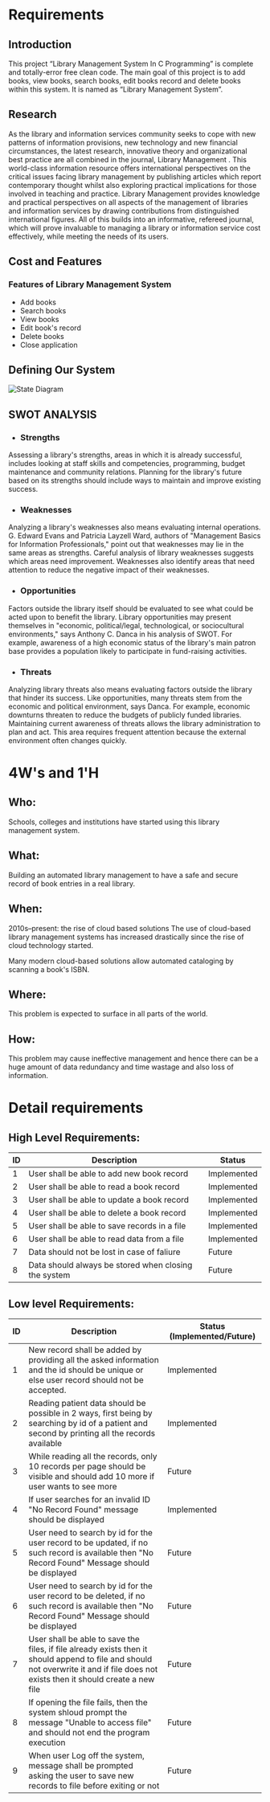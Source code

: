 # Requirements
## Introduction
This project “Library Management System In C Programming” is complete and totally-error free clean code. The main goal of this project is to add books, view books, search books, edit books record and delete books within this system. It is named as “Library Management System”.

## Research
As the library and information services community seeks to cope with new patterns of information provisions, new technology and new financial circumstances, the latest research, innovative theory and organizational best practice are all combined in the journal, Library Management . This world-class information resource offers international perspectives on the critical issues facing library management by publishing articles which report contemporary thought whilst also exploring practical implications for those involved in teaching and practice. Library Management provides knowledge and practical perspectives on all aspects of the management of libraries and information services by drawing contributions from distinguished international figures. All of this builds into an informative, refereed journal, which will prove invaluable to managing a library or information service cost effectively, while meeting the needs of its users.

## Cost and Features
### Features of Library Management System
* Add books
* Search books
* View books
* Edit book's record
* Delete books
* Close application

## Defining Our System
![State Diagram](https://4.bp.blogspot.com/-X7xkxpUUNWI/T26v6BHDnTI/AAAAAAAAANM/uUG5U0QFxwU/s1600/uml+state+diagram+for+library+mgmt+Librarian.JPG)

## SWOT ANALYSIS
* ### Strengths
Assessing a library's strengths, areas in which it is already successful, includes looking at staff skills and competencies, programming, budget maintenance and community relations. Planning for the library's future based on its strengths should include ways to maintain and improve existing success.

* ### Weaknesses
Analyzing a library's weaknesses also means evaluating internal operations. G. Edward Evans and Patricia Layzell Ward, authors of "Management Basics for Information Professionals," point out that weaknesses may lie in the same areas as strengths. Careful analysis of library weaknesses suggests which areas need improvement. Weaknesses also identify areas that need attention to reduce the negative impact of their weaknesses.

* ### Opportunities
Factors outside the library itself should be evaluated to see what could be acted upon to benefit the library. Library opportunities may present themselves in "economic, political/legal, technological, or sociocultural environments," says Anthony C. Danca in his analysis of SWOT. For example, awareness of a high economic status of the library's main patron base provides a population likely to participate in fund-raising activities.

* ### Threats
Analyzing library threats also means evaluating factors outside the library that hinder its success. Like opportunities, many threats stem from the economic and political environment, says Danca. For example, economic downturns threaten to reduce the budgets of publicly funded libraries. Maintaining current awareness of threats allows the library administration to plan and act. This area requires frequent attention because the external environment often changes quickly.

# 4W&#39;s and 1&#39;H

## Who:

Schools, colleges and institutions have started using this library management system.

## What:

Building an automated library management to have a safe and secure record of book entries in a real library.

## When:

2010s–present: the rise of cloud based solutions
The use of cloud-based library management systems has increased drastically since the rise of cloud technology started.

Many modern cloud-based solutions allow automated cataloging by scanning a book's ISBN.

## Where:

This problem is expected to surface in all parts of the world.

## How:

This problem may cause ineffective management and hence there can be a huge amount of data redundancy and time wastage and also loss of information.

# Detail requirements
## High Level Requirements: 
| ID | Description | Status | 
| ----- | ----- | --------- |
| 1 | User shall be able to add new book record | Implemented | 
| 2 | User shall be able to read a book record | Implemented |
| 3 | User shall be able to update a book record | Implemented |
| 4 | User shall be able to delete a book record | Implemented |
| 5 | User shall be able to save records in a file | Implemented |
| 6 | User shall be able to read data from a file | Implemented |
| 7 | Data should not be lost in case of faliure | Future |
| 8 | Data should always be stored when closing the system | Future |


##  Low level Requirements:
 
| ID | Description | Status (Implemented/Future) |
| ------ | --------- | ----- |
| 1 | New record shall be added by providing all the asked information and the id should be unique or else user record should not be accepted. | Implemented |
| 2 | Reading patient data should be possible in 2 ways, first being by searching by id of a patient and second by printing all the records available | Implemented |
| 3 | While reading all the records, only 10 records per page should be visible and should add 10 more if user wants to see more | Future |
| 4 | If user searches for an invalid ID "No Record Found" message should be displayed | Implemented |
| 5 | User need to search by id for the user record to be updated, if no such record is available then "No Record Found" Message should be displayed | Future |
| 6 | User need to search by id for the user record to be deleted, if no such record is available then "No Record Found" Message should be displayed | Future |
| 7 | User shall be able to save the files, if file already exists then it should append to file and should not overwrite it and if file does not exists then it should create a new file | Future |
| 8 | If opening the file fails, then the system shloud prompt the message "Unable to access file" and should not end the program execution | Future |
| 9 | When user Log off the system, message shall be prompted asking the user to save new records to file before exiting or not | Future |
